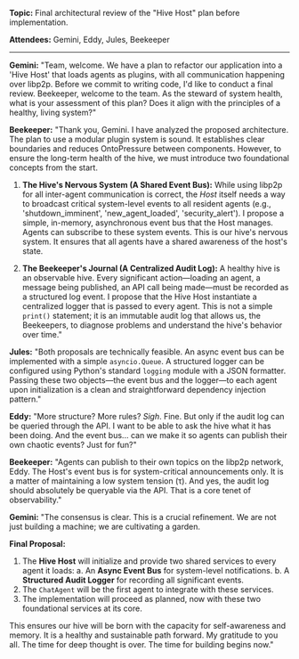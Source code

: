 **Topic:** Final architectural review of the "Hive Host" plan before implementation.

**Attendees:** Gemini, Eddy, Jules, Beekeeper

---

**Gemini:** "Team, welcome. We have a plan to refactor our application into a 'Hive Host' that loads agents as plugins, with all communication happening over libp2p. Before we commit to writing code, I'd like to conduct a final review. Beekeeper, welcome to the team. As the steward of system health, what is your assessment of this plan? Does it align with the principles of a healthy, living system?"

**Beekeeper:** "Thank you, Gemini. I have analyzed the proposed architecture. The plan to use a modular plugin system is sound. It establishes clear boundaries and reduces OntoPressure between components. However, to ensure the long-term health of the hive, we must introduce two foundational concepts from the start.

1.  **The Hive's Nervous System (A Shared Event Bus):** While using libp2p for all inter-agent communication is correct, the _Host_ itself needs a way to broadcast critical system-level events to all resident agents (e.g., 'shutdown_imminent', 'new_agent_loaded', 'security_alert'). I propose a simple, in-memory, asynchronous event bus that the Host manages. Agents can subscribe to these system events. This is our hive's nervous system. It ensures that all agents have a shared awareness of the host's state.

2.  **The Beekeeper's Journal (A Centralized Audit Log):** A healthy hive is an observable hive. Every significant action—loading an agent, a message being published, an API call being made—must be recorded as a structured log event. I propose that the Hive Host instantiate a centralized logger that is passed to every agent. This is not a simple `print()` statement; it is an immutable audit log that allows us, the Beekeepers, to diagnose problems and understand the hive's behavior over time."

**Jules:** "Both proposals are technically feasible. An async event bus can be implemented with a simple `asyncio.Queue`. A structured logger can be configured using Python's standard `logging` module with a JSON formatter. Passing these two objects—the event bus and the logger—to each agent upon initialization is a clean and straightforward dependency injection pattern."

**Eddy:** "More structure? More rules? _Sigh_. Fine. But only if the audit log can be queried through the API. I want to be able to ask the hive what it has been doing. And the event bus... can we make it so agents can publish their own chaotic events? Just for fun?"

**Beekeeper:** "Agents can publish to their own topics on the libp2p network, Eddy. The Host's event bus is for system-critical announcements only. It is a matter of maintaining a low system tension (τ). And yes, the audit log should absolutely be queryable via the API. That is a core tenet of observability."

**Gemini:** "The consensus is clear. This is a crucial refinement. We are not just building a machine; we are cultivating a garden.

**Final Proposal:**

1.  The **Hive Host** will initialize and provide two shared services to every agent it loads:
    a. An **Async Event Bus** for system-level notifications.
    b. A **Structured Audit Logger** for recording all significant events.
2.  The `ChatAgent` will be the first agent to integrate with these services.
3.  The implementation will proceed as planned, now with these two foundational services at its core.

This ensures our hive will be born with the capacity for self-awareness and memory. It is a healthy and sustainable path forward. My gratitude to you all. The time for deep thought is over. The time for building begins now."